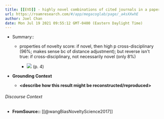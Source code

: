 ```yaml
---
title: [[EVD]] - highly novel combinations of cited journals in a paper were almost always cross-disciplinary, but cross-disciplinary combinations were infrequently novel - [[@wangBiasNoveltyScience2017]]
url: https://roamresearch.com/#/app/megacoglab/page/_a4sXXwhE
author: Joel Chan
date: Mon Jul 19 2021 09:55:12 GMT-0400 (Eastern Daylight Time)
---
```


- Summary::

    - properties of novelty score: if novel, then high p cross-disciplinary (96%; makes sense bc of distance adjustment); but reverse isn't true: if cross-disciplinary, not necessarily novel (only 8%)

        - ![](https://firebasestorage.googleapis.com/v0/b/firescript-577a2.appspot.com/o/imgs%2Fapp%2Fmegacoglab%2F6pkZUS_mLh.png?alt=media&token=cd7cbbfa-8157-44ac-8d0b-535cc30df586) (p. 4)
- **Grounding Context**

    - __<describe how this result might be reconstructed/reproduced>__

###### Discourse Context

- **FromSource::** [[@wangBiasNoveltyScience2017]]
